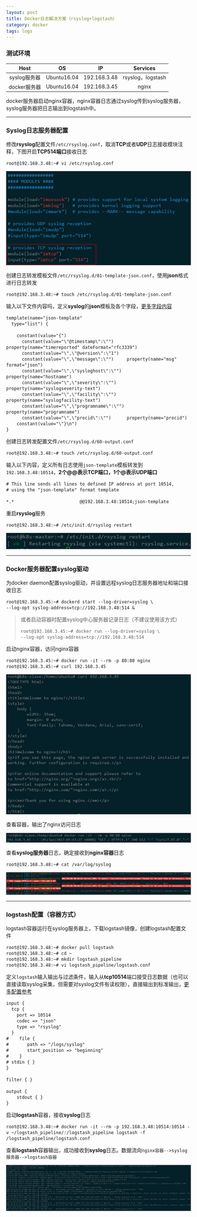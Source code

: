 ```yaml
---
layout: post
title: Docker日志解决方案（rsyslog+logstash）
category: docker
tags: logs
---
```


### 测试环境

|   Host    |     OS      |      IP      |     Services     |
| :-------: | :---------: | :----------: | :--------------: |
| syslog服务器 | Ubuntu16.04 | 192.168.3.48 | rsyslog，logstash |
| docker服务器 | Ubuntu16.04 | 192.168.3.45 |      nginx       |

docker服务器启动nginx容器，nginx容器日志通过syslog传到syslog服务器，syslog服务器把日志输出到logstash中。





---

### Syslog日志服务器配置

修改**rsyslog**配置文件`/etc/rsyslog.conf`，取消**TCP**或者**UDP**日志接收模块注释，下图开启**TCP514端口**接收日志

```
root@192.168.3.48:~# vi /etc/rsyslog.conf
```

![](https://raw.githubusercontent.com/RobinLe/RobinLe.github.io/master/_posts/images/18.png)

创建日志转发模板文件`/etc/rsyslog.d/01-template-json.conf`，使用**json**格式进行日志转发

```
root@192.168.3.48:~# touch /etc/rsyslog.d/01-template-json.conf
```
输入以下文件内容吗，定义**syslog**的**json**模板及各个字段，[更多字段内容](http://www.rsyslog.com/doc/v8-stable/configuration/properties.html)

```
template(name="json-template"
  type="list") {

    constant(value="{")
      constant(value="\"@timestamp\":\"")     property(name="timereported" dateFormat="rfc3339")
      constant(value="\",\"@version\":\"1")
      constant(value="\",\"message\":\"")     property(name="msg" format="json")
      constant(value="\",\"sysloghost\":\"")  property(name="hostname")
      constant(value="\",\"severity\":\"")    property(name="syslogseverity-text")
      constant(value="\",\"facility\":\"")    property(name="syslogfacility-text")
      constant(value="\",\"programname\":\"") property(name="programname")
      constant(value="\",\"procid\":\"")      property(name="procid")
    constant(value="\"}\n")
}
```

创建日志转发配置文件`/etc/rsyslog.d/60-output.conf`

```
root@192.168.3.48:~# touch /etc/rsyslog.d/60-output.conf
```
输入以下内容，定义所有日志使用`json-template`模板转发到`192.168.3.48:10514`，**2个@@表示TCP端口，1个@表示UDP端口**
```
# This line sends all lines to defined IP address at port 10514,
# using the "json-template" format template

*.*                         @@192.168.3.48:10514;json-template
```

重启**rsyslog**服务

```
root@192.168.3.48:~# /etc/init.d/rsyslog restart
```

![](https://raw.githubusercontent.com/RobinLe/RobinLe.github.io/master/_posts/images/22.png)





---

### Docker服务器配置syslog驱动

为docker daemon配置syslog驱动，并设置远程syslog日志服务器地址和端口接收日志

```
root@192.168.3.45:~# dockerd start --log-driver=syslog \
--log-opt syslog-address=tcp://192.168.3.48:514 &
```

> 或者启动容器时配置syslog中心服务器记录日志（不建议使用该方式）
> ```
> root@192.168.3.45:~# docker run --log-driver=syslog \
> --log-opt syslog-address=tcp://192.168.3.48:514
> ```


启动nginx容器，访问nginx容器
```
root@192.168.3.45:~# docker run -it --rm -p 80:80 nginx
root@192.168.3.45:~# curl 192.168.3.45
```

![](https://raw.githubusercontent.com/RobinLe/RobinLe.github.io/master/_posts/images/19.png)

查看容器，输出了nginx访问日志

![](https://raw.githubusercontent.com/RobinLe/RobinLe.github.io/master/_posts/images/20.png)

查看**syslog服务器**日志，确定接收到**nginx容器**日志

```
root@192.168.3.48:~# cat /var/log/syslog
```

![](https://raw.githubusercontent.com/RobinLe/RobinLe.github.io/master/_posts/images/21.png)





---

### logstash配置（容器方式）

logstash容器运行在syslog服务器上，下载logstash镜像，创建logstash配置文件

```
root@192.168.3.48:~# docker pull logstash
root@192.168.3.48:~# cd ~ 
root@192.168.3.48:~# mkdir logstash_pipeline
root@192.168.3.48:~# vi logstash_pipeline/logstash.conf
```

定义`logstash`输入输出与过滤条件，输入从**tcp10514**端口接受日志数据（也可以直接读取syslog采集，但需要对syslog文件有读权限），直接输出到标准输出，[更多配置参考](https://www.elastic.co/guide/en/logstash/current/config-examples.html)

```
input {
  tcp {
    port => 10514
    codec => "json"
    type => "rsyslog"
  }
#    file { 
#       path => "/logs/syslog" 
#       start_position => "beginning"
#    }
# stdin { }
}

filter { }

output {
    stdout { }
}
```

启动**logstash**容器，接收**syslog**日志

```
root@192.168.3.48:~# docker run -it --rm -p 192.168.3.48:10514:10514 -v ~/logstash_pipeline/:/logstash_pipeline logstash -f /logstash_pipeline/logstash.conf
```

查看**logstash**容器输出，成功接收到**syslog**日志。数据流向`nginx容器-->syslog服务器-->logstash容器`

![](https://raw.githubusercontent.com/RobinLe/RobinLe.github.io/master/_posts/images/23.png)

